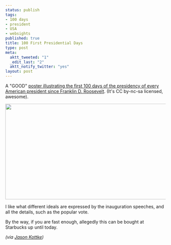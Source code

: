 ```yaml
--- 
status: publish
tags: 
- 100 days
- president
- USA
- websights
published: true
title: 100 First Presidential Days
type: post
meta: 
  aktt_tweeted: "1"
  _edit_last: "2"
  aktt_notify_twitter: "yes"
layout: post
---
```

A "GOOD" <a href="http://awesome.goodmagazine.com/goodsheet/goodsheet009First100Days.html">poster illustrating the first 100 days of the presidency of every American president since Franklin D. Roosevelt</a>. (It's CC by-nc-sa licensed, awesome).

<a href="http://awesome.goodmagazine.com/goodsheet/goodsheet009First100Days.html"><img src="http://fredericiana.com/wp-content/uploads/2008/11/goodsheet_100days.jpg" alt="" title="100 days" width="575" height="301" class="alignnone size-full wp-image-1808" /></a>

I like what different ideals are expressed by the inauguration speeches, and all the details, such as the popular vote.

By the way, if you are fast enough, allegedly this can be bought at Starbucks up until today.

<em>(via <a href="http://www.kottke.org/08/11/100-presidential-days">Jason Kottke</a>)</em>
